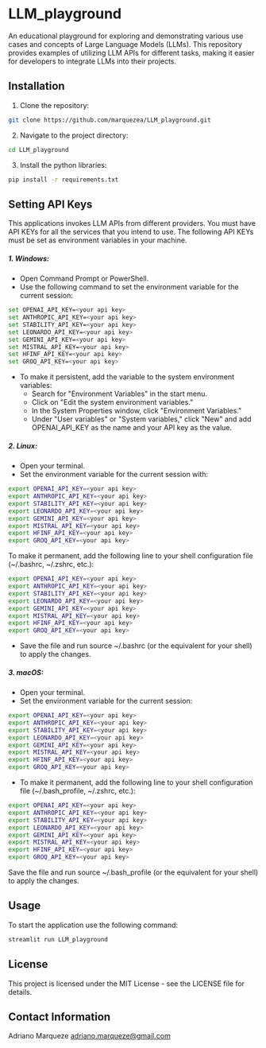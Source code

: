 # LLM_playground
An educational playground for exploring and demonstrating various use cases and concepts of Large Language Models (LLMs). This repository provides examples of utilizing LLM APIs for different tasks, making it easier for developers to integrate LLMs into their projects.

## Installation

1. Clone the repository:
```sh
git clone https://github.com/marquezea/LLM_playground.git
```
2. Navigate to the project directory:
```sh
cd LLM_playground
```
3. Install the python libraries:
```sh
pip install -r requirements.txt
```

## Setting API Keys

This applications invokes LLM APIs from different providers. You must have API KEYs for all the services that you intend to use. The following API KEYs must be set as environment variables in your machine.

##### 1. Windows:
- Open Command Prompt or PowerShell.
- Use the following command to set the environment variable for the current session:
```sh
set OPENAI_API_KEY=<your api key>
set ANTHROPIC_API_KEY=<your api key>
set STABILITY_API_KEY=<your api key>
set LEONARDO_API_KEY=<your api key>
set GEMINI_API_KEY=<your api key>
set MISTRAL_API_KEY=<your api key>
set HFINF_API_KEY=<your api key>
set GROQ_API_KEY=<your api key>
```
- To make it persistent, add the variable to the system environment variables:
  - Search for "Environment Variables" in the start menu.
  - Click on "Edit the system environment variables."
  - In the System Properties window, click "Environment Variables."
  - Under "User variables" or "System variables," click "New" and add OPENAI_API_KEY as the name and your API key as the value.

##### 2. Linux:
- Open your terminal.
- Set the environment variable for the current session with:
```sh
export OPENAI_API_KEY=<your api key>
export ANTHROPIC_API_KEY=<your api key>
export STABILITY_API_KEY=<your api key>
export LEONARDO_API_KEY=<your api key>
export GEMINI_API_KEY=<your api key>
export MISTRAL_API_KEY=<your api key>
export HFINF_API_KEY=<your api key>
export GROQ_API_KEY=<your api key>
```
To make it permanent, add the following line to your shell configuration file (~/.bashrc, ~/.zshrc, etc.):
```sh
export OPENAI_API_KEY=<your api key>
export ANTHROPIC_API_KEY=<your api key>
export STABILITY_API_KEY=<your api key>
export LEONARDO_API_KEY=<your api key>
export GEMINI_API_KEY=<your api key>
export MISTRAL_API_KEY=<your api key>
export HFINF_API_KEY=<your api key>
export GROQ_API_KEY=<your api key>
```
- Save the file and run source ~/.bashrc (or the equivalent for your shell) to apply the changes.

##### 3. macOS:
- Open your terminal.
- Set the environment variable for the current session:
```sh
export OPENAI_API_KEY=<your api key>
export ANTHROPIC_API_KEY=<your api key>
export STABILITY_API_KEY=<your api key>
export LEONARDO_API_KEY=<your api key>
export GEMINI_API_KEY=<your api key>
export MISTRAL_API_KEY=<your api key>
export HFINF_API_KEY=<your api key>
export GROQ_API_KEY=<your api key>
```
- To make it permanent, add the following line to your shell configuration file (~/.bash_profile, ~/.zshrc, etc.):
```sh
export OPENAI_API_KEY=<your api key>
export ANTHROPIC_API_KEY=<your api key>
export STABILITY_API_KEY=<your api key>
export LEONARDO_API_KEY=<your api key>
export GEMINI_API_KEY=<your api key>
export MISTRAL_API_KEY=<your api key>
export HFINF_API_KEY=<your api key>
export GROQ_API_KEY=<your api key>
```
Save the file and run source ~/.bash_profile (or the equivalent for your shell) to apply the changes.


## Usage

To start the application use the following command:
```sh
streamlit run LLM_playground
```

## License

This project is licensed under the MIT License - see the LICENSE file for details.


## Contact Information

Adriano Marqueze
adriano.marqueze@gmail.com